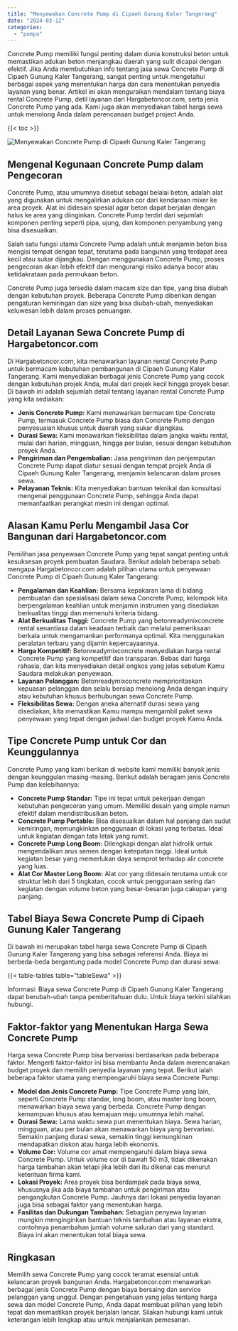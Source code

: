 ```yaml
---
title: "Menyewakan Concrete Pump di Cipaeh Gunung Kaler Tangerang"
date: "2024-03-12"
categories: 
  - "pompa"
---
```




Concrete Pump memiliki fungsi penting dalam dunia konstruksi beton untuk memastikan adukan beton menjangkau daerah yang sulit dicapai dengan efektif. Jika Anda membutuhkan info tentang jasa sewa Concrete Pump di Cipaeh Gunung Kaler Tangerang, sangat penting untuk mengetahui berbagai aspek yang menentukan harga dan cara menentukan penyedia layanan yang benar. Artikel ini akan menguraikan mendalam tentang biaya rental Concrete Pump, detil layanan dari Hargabetoncor.com, serta jenis Concrete Pump yang ada. Kami juga akan menyediakan tabel harga sewa untuk menolong Anda dalam perencanaan budget project Anda.

{{< toc >}}

![Menyewakan Concrete Pump di Cipaeh Gunung Kaler Tangerang](https://hargareadymixid.github.io/pompa/concrete-pump%20(28).png)

## Mengenal Kegunaan Concrete Pump dalam Pengecoran

Concrete Pump, atau umumnya disebut sebagai belalai beton, adalah alat yang digunakan untuk mengalirkan adukan cor dari kendaraan mixer ke area proyek. Alat ini didesain spesial agar beton dapat berjalan dengan halus ke area yang diinginkan. Concrete Pump terdiri dari sejumlah komponen penting seperti pipa, ujung, dan komponen penyambung yang bisa disesuaikan.

Salah satu fungsi utama Concrete Pump adalah untuk menjamin beton bisa mengisi tempat dengan tepat, terutama pada bangunan yang terdapat area kecil atau sukar dijangkau. Dengan menggunakan Concrete Pump, proses pengecoran akan lebih efektif dan mengurangi risiko adanya bocor atau ketidakrataan pada permukaan beton.

Concrete Pump juga tersedia dalam macam size dan tipe, yang bisa diubah dengan kebutuhan proyek. Beberapa Concrete Pump diberikan dengan pengaturan kemiringan dan size yang bisa diubah-ubah, menyediakan keluwesan lebih dalam proses penuangan.

## Detail Layanan Sewa Concrete Pump di Hargabetoncor.com

Di Hargabetoncor.com, kita menawarkan layanan rental Concrete Pump untuk bermacam kebutuhan pembangunan di Cipaeh Gunung Kaler Tangerang. Kami menyediakan berbagai jenis Concrete Pump yang cocok dengan kebutuhan projek Anda, mulai dari projek kecil hingga proyek besar. Di bawah ini adalah sejumlah detail tentang layanan rental Concrete Pump yang kita sediakan:

- **Jenis Concrete Pump:** Kami menawarkan bermacam tipe Concrete Pump, termasuk Concrete Pump biasa dan Concrete Pump dengan penyesuaian khusus untuk daerah yang sukar dijangkau.
- **Durasi Sewa:** Kami menawarkan fleksibilitas dalam jangka waktu rental, mulai dari harian, mingguan, hingga per bulan, sesuai dengan kebutuhan proyek Anda.
- **Pengiriman dan Pengembalian:** Jasa pengiriman dan penjemputan Concrete Pump dapat diatur sesuai dengan tempat projek Anda di Cipaeh Gunung Kaler Tangerang, menjamin kelancaran dalam proses sewa.
- **Pelayanan Teknis:** Kita menyediakan bantuan teknikal dan konsultasi mengenai penggunaan Concrete Pump, sehingga Anda dapat memanfaatkan perangkat mesin ini dengan optimal.

## Alasan Kamu Perlu Mengambil Jasa Cor Bangunan dari Hargabetoncor.com

Pemilihan jasa penyewaan Concrete Pump yang tepat sangat penting untuk kesuksesan proyek pembuatan Saudara. Berikut adalah beberapa sebab mengapa Hargabetoncor.com adalah pilihan utama untuk penyewaan Concrete Pump di Cipaeh Gunung Kaler Tangerang:

- **Pengalaman dan Keahlian:** Bersama kepakaran lama di bidang pembuatan dan spesialisasi dalam sewa Concrete Pump, kelompok kita berpengalaman keahlian untuk menjamin instrumen yang disediakan berkualitas tinggi dan memenuhi kriteria bidang.
- **Alat Berkualitas Tinggi:** Concrete Pump yang betonreadymixconcrete rental senantiasa dalam keadaan terbaik dan melalui pemeriksaan berkala untuk mengamankan performanya optimal. Kita menggunakan peralatan terbaru yang dijamin kepercayaannya.
- **Harga Kompetitif:** Betonreadymixconcrete menyediakan harga rental Concrete Pump yang kompetitif dan transparan. Bebas dari harga rahasia, dan kita menyediakan detail ongkos yang jelas sebelum Kamu Saudara melakukan penyewaan.
- **Layanan Pelanggan:** Betonreadymixconcrete memprioritaskan kepuasan pelanggan dan selalu bersiap menolong Anda dengan inquiry atau kebutuhan khusus berhubungan sewa Concrete Pump.
- **Fleksibilitas Sewa:** Dengan aneka alternatif durasi sewa yang disediakan, kita memastikan Kamu mampu mengambil paket sewa penyewaan yang tepat dengan jadwal dan budget proyek Kamu Anda.

## Tipe Concrete Pump untuk Cor dan Keunggulannya

Concrete Pump yang kami berikan di website kami memiliki banyak jenis dengan keunggulan masing-masing. Berikut adalah beragam jenis Concrete Pump dan kelebihannya:

- **Concrete Pump Standar:** Tipe ini tepat untuk pekerjaan dengan kebutuhan pengecoran yang umum. Memiliki desain yang simple namun efektif dalam mendistribusikan beton.
- **Concrete Pump Portable:** Bisa disesuaikan dalam hal panjang dan sudut kemiringan, memungkinkan penggunaan di lokasi yang terbatas. Ideal untuk kegiatan dengan tata letak yang rumit.
- **Concrete Pump Long Boom:** Dilengkapi dengan alat hidrolik untuk mengendalikan arus semen dengan ketepatan tinggi. Ideal untuk kegiatan besar yang memerlukan daya semprot terhadap alir concrete yang luas.
- **Alat Cor Master Long Boom:** Alat cor yang didesain terutama untuk cor struktur lebih dari 5 tingkatan, cocok untuk penggunaan sering dan kegiatan dengan volume beton yang besar-besaran juga cakupan yang panjang.

## Tabel Biaya Sewa Concrete Pump di Cipaeh Gunung Kaler Tangerang

Di bawah ini merupakan tabel harga sewa Concrete Pump di Cipaeh Gunung Kaler Tangerang yang bisa sebagai referensi Anda. Biaya ini berbeda-beda bergantung pada model Concrete Pump dan durasi sewa:

{{< table-tables table="tableSewa" >}}

Informasi: Biaya sewa Concrete Pump di Cipaeh Gunung Kaler Tangerang dapat berubah-ubah tanpa pemberitahuan dulu. Untuk biaya terkini silahkan hubungi.

## Faktor-faktor yang Menentukan Harga Sewa Concrete Pump

Harga sewa Concrete Pump bisa bervariasi berdasarkan pada beberapa faktor. Mengerti faktor-faktor ini bisa membantu Anda dalam merencanakan budget proyek dan memilih penyedia layanan yang tepat. Berikut ialah beberapa faktor utama yang mempengaruhi biaya sewa Concrete Pump:

- **Model dan Jenis Concrete Pump:** Tipe Concrete Pump yang lain, seperti Concrete Pump standar, long boom, atau master long boom, menawarkan biaya sewa yang berbeda. Concrete Pump dengan kemampuan khusus atau kemajuan maju umumnya lebih mahal.
- **Durasi Sewa:** Lama waktu sewa pun menentukan biaya. Sewa harian, mingguan, atau per bulan akan menawarkan biaya yang bervariasi. Semakin panjang durasi sewa, semakin tinggi kemungkinan mendapatkan diskon atau harga lebih ekonomis.
- **Volume Cor:** Volume cor amat mempengaruhi dalam biaya sewa Concrete Pump. Untuk volume cor di bawah 50 m3, tidak dikenakan harga tambahan akan tetapi jika lebih dari itu dikenai cas menurut ketentuan firma kami.
- **Lokasi Proyek:** Area proyek bisa berdampak pada biaya sewa, khususnya jika ada biaya tambahan untuk pengiriman atau pengangkutan Concrete Pump. Jauhnya dari lokasi penyedia layanan juga bisa sebagai faktor yang menentukan harga.
- **Fasilitas dan Dukungan Tambahan:** Sebagian penyewa layanan mungkin menginginkan bantuan teknis tambahan atau layanan ekstra, contohnya penambahan jumlah volume saluran dari yang standard. Biaya ini akan menentukan total biaya sewa.

## Ringkasan

Memilih sewa Concrete Pump yang cocok teramat esensial untuk kelancaran proyek bangunan Anda. Hargabetoncor.com menawarkan berbagai jenis Concrete Pump dengan biaya bersaing dan service pelanggan yang unggul. Dengan pengetahuan yang jelas tentang harga sewa dan model Concrete Pump, Anda dapat membuat pilihan yang lebih tepat dan memastikan proyek berjalan lancar. Silakan hubungi kami untuk keterangan lebih lengkap atau untuk menjalankan pemesanan.
